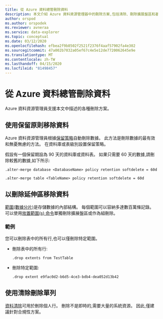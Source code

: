 ```yaml
---
title: 從 Azure 資料總管刪除資料
description: 本文介紹 Azure 資料資源管理器中的刪除方案,包括清除、刪除擴展盤區和基於保留的刪除。
author: orspod
ms.author: orspodek
ms.reviewer: avneraa
ms.service: data-explorer
ms.topic: conceptual
ms.date: 03/12/2020
ms.openlocfilehash: efbea2f9b8502f2521f2376f4aaf57902fa4e302
ms.sourcegitcommit: 47a002b7032a05ef67c4e5e12de7720062645e9e
ms.translationtype: MT
ms.contentlocale: zh-TW
ms.lasthandoff: 04/15/2020
ms.locfileid: "81498457"
---
```

# <a name="delete-data-from-azure-data-explorer"></a>從 Azure 資料總管刪除資料

Azure 資料資源管理員支援本文中描述的各種刪除方案。 

## <a name="delete-data-using-the-retention-policy"></a>使用保留原則移除資料

Azure 資料資源管理員根據[保留策略](kusto/management/retentionpolicy.md)自動刪除數據。 此方法是刪除數據的最有效和無憂無慮的方法。 在資料庫或表級別設置保留策略。

假設有一個保留期設為 90 天的資料庫或資料表。 如果只需要 60 天的數據,請刪除較舊的數據,如下所示:

```kusto
.alter-merge database <DatabaseName> policy retention softdelete = 60d

.alter-merge table <TableName> policy retention softdelete = 60d
```

## <a name="delete-data-by-dropping-extents"></a>以刪除延伸區移除資料

[範圍(數據分片)](kusto/management/extents-overview.md)是存儲數據的內部結構。 每個範圍可以容納多達數百萬條記錄。 可以使用[放置範圍(s) 命令](kusto/management/extents-commands.md#drop-extents)單獨刪除擴展盤區或作為組刪除。 

### <a name="examples"></a>範例

您可以刪除表中的所有行,也可以僅刪除特定範圍。

* 刪除表中的所有行:

    ```kusto
    .drop extents from TestTable
    ```

* 刪除特定範圍:

    ```kusto
    .drop extent e9fac0d2-b6d5-4ce3-bdb4-dea052d13b42
    ```

## <a name="delete-individual-rows-using-purge"></a>使用清除刪除單列

[資料清除](kusto/concepts/data-purge.md)可用於刪除個人行。 刪除不是即時的,需要大量的系統資源。 因此,僅建議針對合規性方案。  

